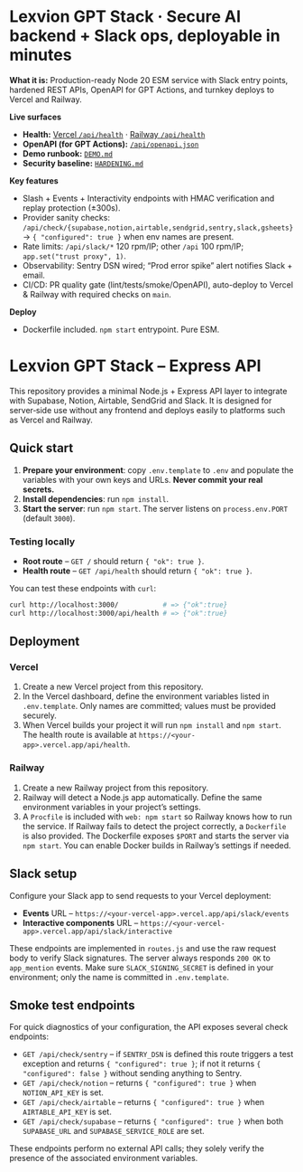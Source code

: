 # Lexvion GPT Stack · Secure AI backend + Slack ops, deployable in minutes

**What it is:** Production-ready Node 20 ESM service with Slack entry points, hardened REST APIs, OpenAPI for GPT Actions, and turnkey deploys to Vercel and Railway.

**Live surfaces**
- **Health:** [Vercel `/api/health`](https://lexvion-gpt-stack.vercel.app/api/health) · [Railway `/api/health`](https://lexviongptstack-production.up.railway.app/api/health)
- **OpenAPI (for GPT Actions):** [`/api/openapi.json`](https://lexvion-gpt-stack.vercel.app/api/openapi.json)
- **Demo runbook:** [`DEMO.md`](./DEMO.md)
- **Security baseline:** [`HARDENING.md`](./HARDENING.md)

**Key features**
- Slash + Events + Interactivity endpoints with HMAC verification and replay protection (±300s).
- Provider sanity checks: `/api/check/{supabase,notion,airtable,sendgrid,sentry,slack,gsheets}` → `{ "configured": true }` when env names are present.
- Rate limits: `/api/slack/*` 120 rpm/IP; other `/api` 100 rpm/IP; `app.set("trust proxy", 1)`.
- Observability: Sentry DSN wired; “Prod error spike” alert notifies Slack + email.
- CI/CD: PR quality gate (lint/tests/smoke/OpenAPI), auto-deploy to Vercel & Railway with required checks on `main`.

**Deploy**
- Dockerfile included. `npm start` entrypoint. Pure ESM.

# Lexvion GPT Stack – Express API

This repository provides a minimal Node.js + Express API layer to integrate
with Supabase, Notion, Airtable, SendGrid and Slack.  It is designed
for server‑side use without any frontend and deploys easily to
platforms such as Vercel and Railway.

## Quick start

1. **Prepare your environment**: copy `.env.template` to `.env` and
   populate the variables with your own keys and URLs.  **Never
   commit your real secrets.**
2. **Install dependencies**: run `npm install`.
3. **Start the server**: run `npm start`.  The server listens on
   `process.env.PORT` (default `3000`).

### Testing locally

- **Root route** – `GET /` should return `{ "ok": true }`.
- **Health route** – `GET /api/health` should return `{ "ok": true }`.

You can test these endpoints with `curl`:

```sh
curl http://localhost:3000/           # => {"ok":true}
curl http://localhost:3000/api/health # => {"ok":true}
```

## Deployment

### Vercel

1. Create a new Vercel project from this repository.
2. In the Vercel dashboard, define the environment variables listed
   in `.env.template`.  Only names are committed; values must be
   provided securely.
3. When Vercel builds your project it will run `npm install` and
   `npm start`.  The health route is available at
   `https://<your-app>.vercel.app/api/health`.

### Railway

1. Create a new Railway project from this repository.
2. Railway will detect a Node.js app automatically.  Define the same
   environment variables in your project’s settings.
3. A `Procfile` is included with `web: npm start` so Railway knows
   how to run the service.  If Railway fails to detect the project
   correctly, a `Dockerfile` is also provided.  The Dockerfile
   exposes `$PORT` and starts the server via `npm start`.  You can
   enable Docker builds in Railway’s settings if needed.

## Slack setup

Configure your Slack app to send requests to your Vercel deployment:

- **Events** URL – `https://<your-vercel-app>.vercel.app/api/slack/events`
- **Interactive components** URL – `https://<your-vercel-app>.vercel.app/api/slack/interactive`

These endpoints are implemented in `routes.js` and use the raw
request body to verify Slack signatures.  The server always responds
`200 OK` to `app_mention` events.  Make sure `SLACK_SIGNING_SECRET`
is defined in your environment; only the name is committed in
`.env.template`.

## Smoke test endpoints

For quick diagnostics of your configuration, the API exposes several
check endpoints:

- `GET /api/check/sentry` – if `SENTRY_DSN` is defined this route triggers
  a test exception and returns `{ "configured": true }`; if not it
  returns `{ "configured": false }` without sending anything to Sentry.
- `GET /api/check/notion` – returns `{ "configured": true }` when
  `NOTION_API_KEY` is set.
- `GET /api/check/airtable` – returns `{ "configured": true }` when
  `AIRTABLE_API_KEY` is set.
- `GET /api/check/supabase` – returns `{ "configured": true }` when
  both `SUPABASE_URL` and `SUPABASE_SERVICE_ROLE` are set.

These endpoints perform no external API calls; they solely verify the
presence of the associated environment variables.
